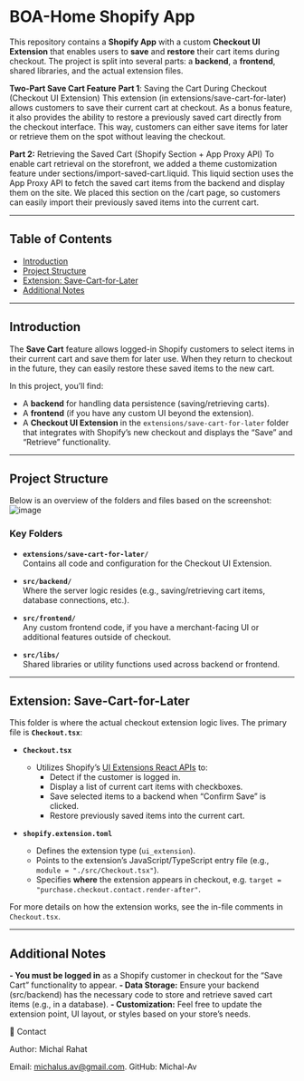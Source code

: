 # BOA-Home Shopify App

This repository contains a **Shopify App** with a custom **Checkout UI Extension** that enables users to **save** and **restore** their cart items during checkout. The project is split into several parts: a **backend**, a **frontend**, shared libraries, and the actual extension files.

**Two-Part Save Cart Feature**
**Part 1**: Saving the Cart During Checkout (Checkout UI Extension)
This extension (in extensions/save-cart-for-later) allows customers to save their current cart at checkout. As a bonus feature, it also provides the ability to restore a previously saved cart directly from the checkout interface. This way, customers can either save items for later or retrieve them on the spot without leaving the checkout.

**Part 2:** Retrieving the Saved Cart (Shopify Section + App Proxy API)
To enable cart retrieval on the storefront, we added a theme customization feature under sections/import-saved-cart.liquid. This liquid section uses the App Proxy API to fetch the saved cart items from the backend and display them on the site. We placed this section on 
the /cart page, so customers can easily import their previously saved items into the current cart.

---

## Table of Contents

- [Introduction](#introduction)
- [Project Structure](#project-structure)
- [Extension: Save-Cart-for-Later](#extension-save-cart-for-later)
- [Additional Notes](#additional-notes)

---

## Introduction

The **Save Cart** feature allows logged-in Shopify customers to select items in their current cart and save them for later use. When they return to checkout in the future, they can easily restore these saved items to the new cart.

In this project, you’ll find:

- A **backend** for handling data persistence (saving/retrieving carts).  
- A **frontend** (if you have any custom UI beyond the extension).  
- A **Checkout UI Extension** in the `extensions/save-cart-for-later` folder that integrates with Shopify’s new checkout and displays the “Save” and “Retrieve” functionality.

---

## Project Structure

Below is an overview of the folders and files based on the screenshot:
![image](https://github.com/user-attachments/assets/f8b0a917-6f22-4426-8b77-e531b2576f97)



### Key Folders

- **`extensions/save-cart-for-later/`**  
  Contains all code and configuration for the Checkout UI Extension.

- **`src/backend/`**  
  Where the server logic resides (e.g., saving/retrieving cart items, database connections, etc.).

- **`src/frontend/`**  
  Any custom frontend code, if you have a merchant-facing UI or additional features outside of checkout.

- **`src/libs/`**  
  Shared libraries or utility functions used across backend or frontend.

---

## Extension: Save-Cart-for-Later

This folder is where the actual checkout extension logic lives. The primary file is **`Checkout.tsx`**:

- **`Checkout.tsx`**  
  - Utilizes Shopify’s [UI Extensions React APIs](https://shopify.dev/docs/api/checkout-ui-extensions) to:
    - Detect if the customer is logged in.
    - Display a list of current cart items with checkboxes.
    - Save selected items to a backend when “Confirm Save” is clicked.
    - Restore previously saved items into the current cart.

- **`shopify.extension.toml`**  
  - Defines the extension type (`ui_extension`).
  - Points to the extension’s JavaScript/TypeScript entry file (e.g., `module = "./src/Checkout.tsx"`).
  - Specifies **where** the extension appears in checkout, e.g. `target = "purchase.checkout.contact.render-after"`.

For more details on how the extension works, see the in-file comments in `Checkout.tsx`.

---

## Additional Notes
  **- You must be logged in**  as a Shopify customer in checkout for the “Save Cart” functionality to appear.
  **- Data Storage:** Ensure your backend (src/backend) has the necessary code to store and retrieve saved cart items (e.g., in a database).
  **- Customization:** Feel free to update the extension point, UI layout, or styles based on your store’s needs.

💬 Contact

Author: Michal Rahat

Email: michalus.av@gmail.com.
GitHub: Michal-Av
